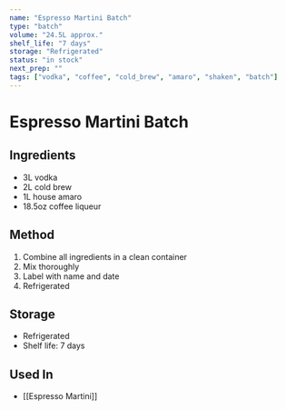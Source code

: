 ```yaml
---
name: "Espresso Martini Batch"
type: "batch"
volume: "24.5L approx."
shelf_life: "7 days"
storage: "Refrigerated"
status: "in stock"
next_prep: ""
tags: ["vodka", "coffee", "cold_brew", "amaro", "shaken", "batch"]
---
```


# Espresso Martini Batch

## Ingredients
- 3L vodka
- 2L cold brew
- 1L house amaro
- 18.5oz coffee liqueur

## Method
1. Combine all ingredients in a clean container
2. Mix thoroughly
3. Label with name and date
4. Refrigerated

## Storage
- Refrigerated
- Shelf life: 7 days

## Used In
- [[Espresso Martini]]
